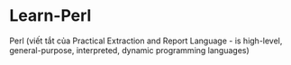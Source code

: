 # Learn-Perl
Perl (viết tắt của Practical Extraction and Report Language - is high-level, general-purpose, interpreted, dynamic programming languages) 
